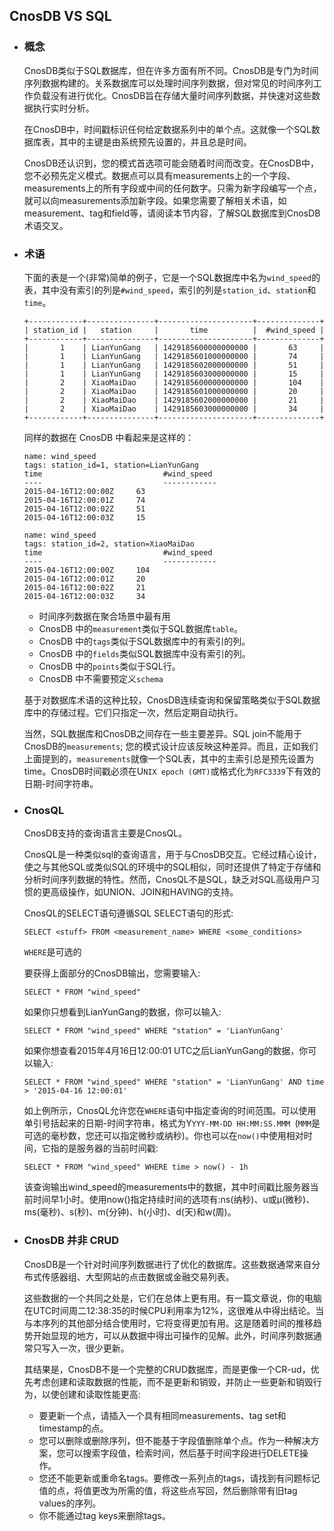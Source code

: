 ## CnosDB VS SQL

- ### 概念

  CnosDB类似于SQL数据库，但在许多方面有所不同。CnosDB是专门为时间序列数据构建的。关系数据库可以处理时间序列数据，但对常见的时间序列工作负载没有进行优化。CnosDB旨在存储大量时间序列数据，并快速对这些数据执行实时分析。

  在CnosDB中，时间戳标识任何给定数据系列中的单个点。这就像一个SQL数据库表，其中的主键是由系统预先设置的，并且总是时间。

  CnosDB还认识到，您的模式首选项可能会随着时间而改变。在CnosDB中，您不必预先定义模式。数据点可以具有measurements上的一个字段、measurements上的所有字段或中间的任何数字。只需为新字段编写一个点，就可以向measurements添加新字段。如果您需要了解相关术语，如measurement、tag和field等，请阅读本节内容，了解SQL数据库到CnosDB术语交叉。

- ### 术语

  下面的表是一个(非常)简单的例子，它是一个SQL数据库中名为`wind_speed`的表，其中没有索引的列是`#wind_speed`，索引的列是`station_id`、`station`和`time`。

  ```
  +------------+---------------+---------------------+--------------+
  | station_id |   station     |       time          |  #wind_speed |
  +------------+---------------+---------------------+--------------+
  |       1    | LianYunGang   | 1429185600000000000 |       63     |
  |       1    | LianYunGang   | 1429185601000000000 |       74     |
  |       1    | LianYunGang   | 1429185602000000000 |       51     |
  |       1    | LianYunGang   | 1429185603000000000 |       15     |
  |       2    | XiaoMaiDao    | 1429185600000000000 |       104    |
  |       2    | XiaoMaiDao    | 1429185601000000000 |       20     |
  |       2    | XiaoMaiDao    | 1429185602000000000 |       21     |
  |       2    | XiaoMaiDao    | 1429185603000000000 |       34     |
  +------------+---------------+---------------------+--------------+
  ```

  同样的数据在 CnosDB 中看起来是这样的：

    ```
    name: wind_speed
    tags: station_id=1, station=LianYunGang
    time			               #wind_speed
    ----			               ------------
    2015-04-16T12:00:00Z	 63
    2015-04-16T12:00:01Z	 74
    2015-04-16T12:00:02Z	 51
    2015-04-16T12:00:03Z	 15
    
    name: wind_speed
    tags: station_id=2, station=XiaoMaiDao
    time			               #wind_speed
    ----			               ------------
    2015-04-16T12:00:00Z	 104
    2015-04-16T12:00:01Z	 20
    2015-04-16T12:00:02Z	 21
    2015-04-16T12:00:03Z	 34
    ```

  - 时间序列数据在聚合场景中最有用
  - CnosDB 中的`measurement`类似于SQL数据库`table`。
  - CnosDB 中的`tags`类似于SQL数据库中的有索引的列。
  - CnosDB 中的`fields`类似SQL数据库中没有索引的列。
  - CnosDB 中的`points`类似于SQL行。
  - CnosDB 中不需要预定义`schema`

  基于对数据库术语的这种比较，CnosDB连续查询和保留策略类似于SQL数据库中的存储过程。它们只指定一次，然后定期自动执行。

  当然，SQL数据库和CnosDB之间存在一些主要差异。SQL join不能用于CnosDB的`measurements`; 您的模式设计应该反映这种差异。而且，正如我们上面提到的，`measurements`就像一个SQL表，其中的主索引总是预先设置为time。CnosDB时间戳必须在U`NIX epoch (GMT)`或格式化为`RFC3339`下有效的日期-时间字符串。

- ### CnosQL

  CnosDB支持的查询语言主要是CnosQL。

  CnosQL是一种类似sql的查询语言，用于与CnosDB交互。它经过精心设计，使之与其他SQL或类似SQL的环境中的SQL相似，同时还提供了特定于存储和分析时间序列数据的特性。然而，CnosQL不是SQL，缺乏对SQL高级用户习惯的更高级操作，如UNION、JOIN和HAVING的支持。

  CnosQL的SELECT语句遵循SQL SELECT语句的形式:

  `SELECT <stuff> FROM <measurement_name> WHERE <some_conditions>`

  `WHERE`是可选的

  要获得上面部分的CnosDB输出，您需要输入:

  `SELECT * FROM "wind_speed"`

  如果你只想看到LianYunGang的数据，你可以输入:

  `SELECT * FROM "wind_speed" WHERE "station" = 'LianYunGang'`

  如果你想查看2015年4月16日12:00:01 UTC之后LianYunGang的数据，你可以输入:

  `SELECT * FROM "wind_speed" WHERE "station" = 'LianYunGang' AND time > '2015-04-16 12:00:01'`

  如上例所示，CnosQL允许您在`WHERE`语句中指定查询的时间范围。可以使用单引号括起来的日期-时间字符串，格式为Y`YYY-MM-DD HH:MM:SS.MMM `(`MMM`是可选的毫秒数，您还可以指定微秒或纳秒)。你也可以在`now()`中使用相对时间，它指的是服务器的当前时间戳:

  `SELECT * FROM "wind_speed" WHERE time > now() - 1h`

  该查询输出wind_speed的measurements中的数据，其中时间戳比服务器当前时间早1小时。使用now()指定持续时间的选项有:ns(纳秒)、u或µ(微秒)、ms(毫秒)、s(秒)、m(分钟)、h(小时)、d(天)和w(周)。


- ### CnosDB 并非 CRUD

  CnosDB是一个针对时间序列数据进行了优化的数据库。这些数据通常来自分布式传感器组、大型网站的点击数据或金融交易列表。

  这些数据的一个共同之处是，它们在总体上更有用。有一篇文章说，你的电脑在UTC时间周二12:38:35的时候CPU利用率为12%，这很难从中得出结论。当与本序列的其他部分结合使用时，它将变得更加有用。这是随着时间的推移趋势开始显现的地方，可以从数据中得出可操作的见解。此外，时间序列数据通常只写入一次，很少更新。

  其结果是，CnosDB不是一个完整的CRUD数据库，而是更像一个CR-ud，优先考虑创建和读取数据的性能，而不是更新和销毁，并防止一些更新和销毁行为，以使创建和读取性能更高:

  - 要更新一个点，请插入一个具有相同measurements、tag set和timestamp的点。
  - 您可以删除或删除序列，但不能基于字段值删除单个点。作为一种解决方案，您可以搜索字段值，检索时间，然后基于时间字段进行DELETE操作。
  - 您还不能更新或重命名tags。要修改一系列点的tags，请找到有问题标记值的点，将值更改为所需的值，将这些点写回，然后删除带有旧tag values的序列。
  - 你不能通过tag keys来删除tags。